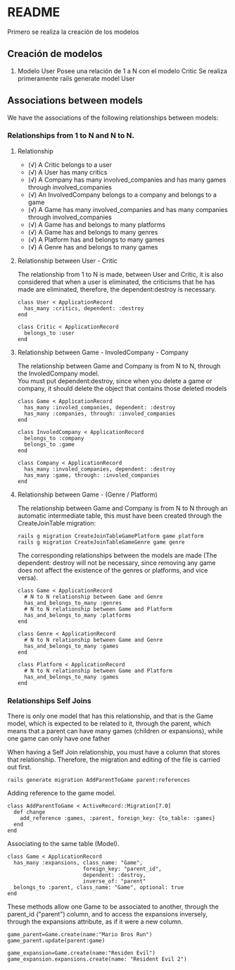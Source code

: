 # README

Primero se realiza la creación de los modelos

## Creación de modelos

1. Modelo User
   Posee una relación de 1 a N con el modelo Critic
   Se realiza primeramente
   rails generate model User

## Associations between models

We have the associations of the following relationships between models:

### Relationships from 1 to N and N to N.

1. Relationship

   - (√) A Critic belongs to a user
   - (√) A User has many critics
   - (√) A Company has many involved_companies and has many games through involved_companies
   - (√) An InvolvedCompany belongs to a company and belongs to a game
   - (√) A Game has many involved_companies and has many companies through involved_companies
   - (√) A Game has and belongs to many platforms
   - (√) A Game has and belongs to many genres
   - (√) A Platform has and belongs to many games
   - (√) A Genre has and belongs to many games

2. Relationship between User - Critic

   The relationship from 1 to N is made, between User and Critic, it is also considered that when a user is eliminated, the criticisms that he has made are eliminated, therefore, the dependent:destroy is necessary.

   ```
   class User < ApplicationRecord
     has_many :critics, dependent: :destroy
   end

   class Critic < ApplicationRecord
     belongs_to :user
   end
   ```

3. Relationship between Game - InvoledCompany - Company

   The relationship between Game and Company is from N to N, through the InvoledCompany model.  
   You must put dependent:destroy, since when you delete a game or company, it should delete the object that contains those deleted models

   ```
   class Game < ApplicationRecord
     has_many :involed_companies, dependent: :destroy
     has_many :companies, through: :involed_companies
   end

   class InvoledCompany < ApplicationRecord
     belongs_to :company
     belongs_to :game
   end

   class Company < ApplicationRecord
     has_many :involed_companies, dependent: :destroy
     has_many :game, through: :involed_companies
   end

   ```

4. Relationship between Game - (Genre / Platform)

   The relationship between Game and Company is from N to N through an automatic intermediate table, this must have been created through the CreateJoinTable migration:

   ```
   rails g migration CreateJoinTableGamePlatform game platform
   rails g migration CreateJoinTableGameGenre game genre
   ```

   The corresponding relationships between the models are made (The dependent: destroy will not be necessary, since removing any game does not affect the existence of the genres or platforms, and vice versa).

   ```
   class Game < ApplicationRecord
     # N to N relationship between Game and Genre
     has_and_belongs_to_many :genres
     # N to N relationship between Game and Platform
     has_and_belongs_to_many :platforms
   end

   class Genre < ApplicationRecord
     # N to N relationship between Game and Genre
     has_and_belongs_to_many :games
   end

   class Platform < ApplicationRecord
     # N to N relationship between Game and Platform
     has_and_belongs_to_many :games
   end
   ```

### Relationships Self Joins

There is only one model that has this relationship, and that is the Game model, which is expected to be related to it, through the parent, which means that a parent can have many games (children or expansions), while one game can only have one father

When having a Self Join relationship, you must have a column that stores that relationship. Therefore, the migration and editing of the file is carried out first.

```
rails generate migration AddParentToGame parent:references
```

Adding reference to the game model.

```
class AddParentToGame < ActiveRecord::Migration[7.0]
  def change
    add_reference :games, :parent, foreign_key: {to_table: :games}
  end
end
```

Associating to the same table (Model).

```
class Game < ApplicationRecord
  has_many :expansions, class_name: "Game",
                        foreign_key: "parent_id",
                        dependent: :destroy,
                        inverse_of: "parent"
  belongs_to :parent, class_name: "Game", optional: true
end
```

These methods allow one Game to be associated to another, through the parent_id ("parent") column, and to access the expansions inversely, through the expansions attribute, as if it were a new column.

```
game_parent=Game.create(name:"Mario Bros Run")
game_parent.update(parent:game)

game_expansion=Game.create(name:"Residen Evil")
game_expansion.expansions.create(name: "Resident Evil 2")
```
